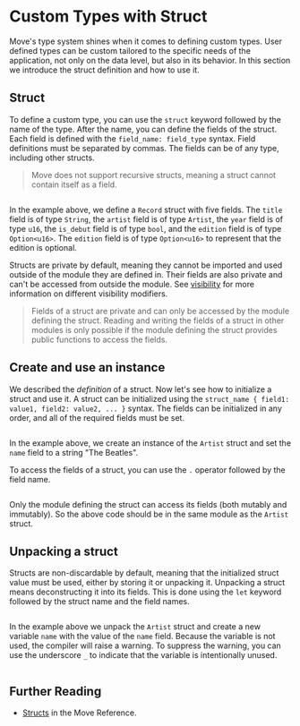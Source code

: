 # Custom Types with Struct

Move's type system shines when it comes to defining custom types. User defined types can be custom
tailored to the specific needs of the application, not only on the data level, but also in its
behavior. In this section we introduce the struct definition and how to use it.

## Struct

To define a custom type, you can use the `struct` keyword followed by the name of the type. After
the name, you can define the fields of the struct. Each field is defined with the
`field_name: field_type` syntax. Field definitions must be separated by commas. The fields can be of
any type, including other structs.

> Move does not support recursive structs, meaning a struct cannot contain itself as a field.

```move file=packages/samples/sources/move-basics/struct.move anchor=def

```

In the example above, we define a `Record` struct with five fields. The `title` field is of type
`String`, the `artist` field is of type `Artist`, the `year` field is of type `u16`, the `is_debut`
field is of type `bool`, and the `edition` field is of type `Option<u16>`. The `edition` field is of
type `Option<u16>` to represent that the edition is optional.

Structs are private by default, meaning they cannot be imported and used outside of the module they
are defined in. Their fields are also private and can't be accessed from outside the module. See
[visibility](./visibility) for more information on different visibility modifiers.

> Fields of a struct are private and can only be accessed by the module defining the struct. Reading
> and writing the fields of a struct in other modules is only possible if the module defining the
> struct provides public functions to access the fields.

## Create and use an instance

We described the _definition_ of a struct. Now let's see how to initialize a struct and use it. A
struct can be initialized using the `struct_name { field1: value1, field2: value2, ... }` syntax.
The fields can be initialized in any order, and all of the required fields must be set.

```move file=packages/samples/sources/move-basics/struct.move anchor=pack

```

In the example above, we create an instance of the `Artist` struct and set the `name` field to a
string "The Beatles".

To access the fields of a struct, you can use the `.` operator followed by the field name.

```move file=packages/samples/sources/move-basics/struct.move anchor=access

```

Only the module defining the struct can access its fields (both mutably and immutably). So the above
code should be in the same module as the `Artist` struct.

<!-- ## Accessing Fields

Struct fields are private and can be accessed only by the module defining the struct. To access the fields of a struct, you can use the `.` operator followed by the field name.

```move
# anchor: access file=packages/samples/sources/move-basics/struct.move anchor=access
```
-->

## Unpacking a struct

Structs are non-discardable by default, meaning that the initialized struct value must be used,
either by storing it or unpacking it. Unpacking a struct means deconstructing it into its fields.
This is done using the `let` keyword followed by the struct name and the field names.

```move file=packages/samples/sources/move-basics/struct.move anchor=unpack

```

In the example above we unpack the `Artist` struct and create a new variable `name` with the value
of the `name` field. Because the variable is not used, the compiler will raise a warning. To
suppress the warning, you can use the underscore `_` to indicate that the variable is intentionally
unused.

```move file=packages/samples/sources/move-basics/struct.move anchor=unpack_ignore

```

## Further Reading

- [Structs](./../../reference/structs) in the Move Reference.
